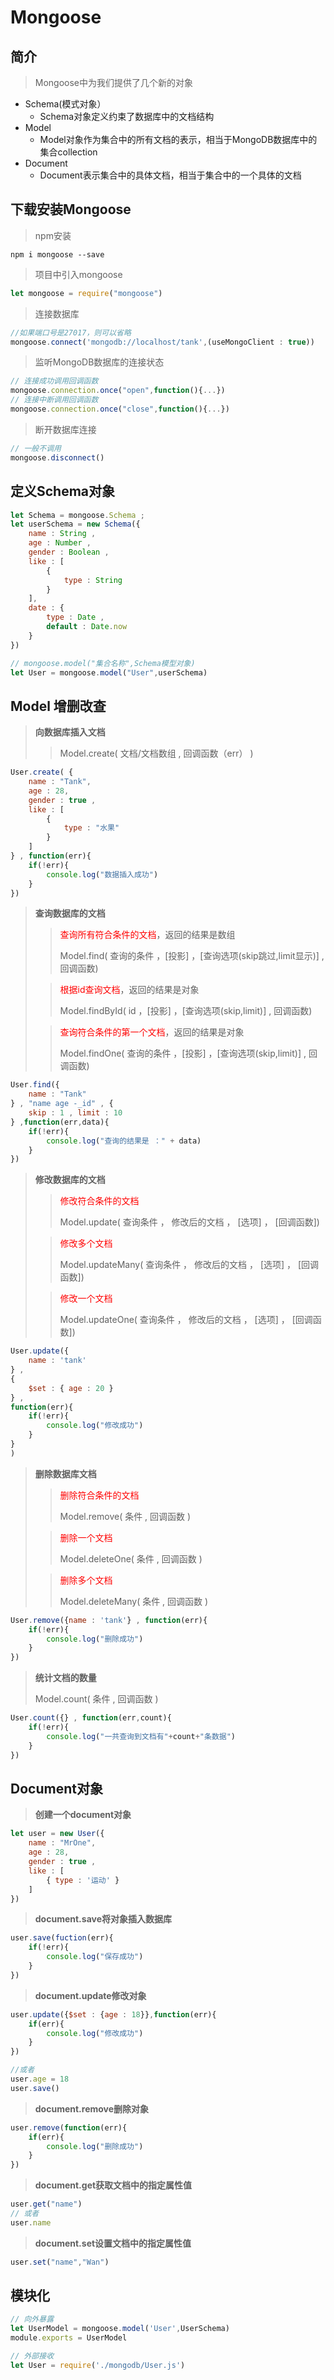 # Mongoose

## 简介

> Mongoose中为我们提供了几个新的对象

- Schema(模式对象）
  - Schema对象定义约束了数据库中的文档结构
- Model
  - Model对象作为集合中的所有文档的表示，相当于MongoDB数据库中的集合collection
- Document
  - Document表示集合中的具体文档，相当于集合中的一个具体的文档



## 下载安装Mongoose

> npm安装

```node
npm i mongoose --save
```

> 项目中引入mongoose

```js
let mongoose = require("mongoose")
```

> 连接数据库

```js
//如果端口号是27017，则可以省略
mongoose.connect('mongodb://localhost/tank',(useMongoClient : true))
```

>监听MongoDB数据库的连接状态

```js
// 连接成功调用回调函数
mongoose.connection.once("open",function(){...})
// 连接中断调用回调函数
mongoose.connection.once("close",function(){...})
```

> 断开数据库连接

```js
// 一般不调用
mongoose.disconnect()
```



## 定义Schema对象

```javascript
let Schema = mongoose.Schema ;
let userSchema = new Schema({
	name : String ,
	age : Number , 
	gender : Boolean ,
	like : [
		{
			type : String
		}
	],
	date : {
		type : Date ,
		default : Date.now
	}
})

// mongoose.model("集合名称",Schema模型对象)
let User = mongoose.model("User",userSchema)
```



## Model 增删改查

> **向数据库插入文档**
>
> > Model.create( 文档/文档数组 , 回调函数（err） )

```js
User.create( {
	name : "Tank",
	age : 28,
	gender : true ,
	like : [
		{
			type : "水果"
		}
	]
} , function(err){
	if(!err){
		console.log("数据插入成功")
	}
})
```



> **查询数据库的文档**
>
> > <font color="red">查询所有符合条件的文档</font>，返回的结果是数组
> >
> > Model.find( 查询的条件 ，[投影] ，[查询选项(skip跳过,limit显示)] , 回调函数) 
>
> ><font color="red">根据id查询文档</font>，返回的结果是对象
> >
> >Model.findById( id ，[投影] ，[查询选项(skip,limit)] , 回调函数) 
>
> ><font color="red">查询符合条件的第一个文档</font>，返回的结果是对象
> >
> >Model.findOne( 查询的条件 ，[投影] ，[查询选项(skip,limit)] , 回调函数) 

```js
User.find({
	name : "Tank"
} , "name age -_id" , {
    skip : 1 , limit : 10
} ,function(err,data){
	if(!err){
		console.log("查询的结果是 ：" + data)
	}
})
```



> **修改数据库的文档**
>
> > <font color="red">修改符合条件的文档</font>
> >
> > Model.update( 查询条件 ， 修改后的文档 ， [选项] ， [回调函数])
>
> ><font color="red">修改多个文档</font>
> >
> >Model.updateMany( 查询条件 ， 修改后的文档 ， [选项] ， [回调函数])
>
> > <font color="red">修改一个文档</font>
> >
> > Model.updateOne( 查询条件 ， 修改后的文档  ， [选项] ， [回调函数])

```js
User.update({
	name : 'tank'
} , 
{
	$set : { age : 20 }
} ,
function(err){
	if(!err){
		console.log("修改成功")
	}
}
)
```



> **删除数据库文档**
>
> > <font color="red">删除符合条件的文档</font>
> >
> > Model.remove( 条件 , 回调函数 )
>
> > <font color="red">删除一个文档</font>
> >
> > Model.deleteOne( 条件 , 回调函数 )
>
> > <font color="red">删除多个文档</font>
> >
> > Model.deleteMany( 条件 , 回调函数 )

```js
User.remove({name : 'tank'} , function(err){
	if(!err){
		console.log("删除成功")
	}
})
```



> **统计文档的数量**
>
> Model.count( 条件 , 回调函数 )

```js
User.count({} , function(err,count){
	if(!err){
		console.log("一共查询到文档有"+count+"条数据")
	}
})
```



## Document对象

> **创建一个document对象**

```js
let user = new User({
	name : "MrOne",
	age : 28,
	gender : true ,
	like : [
		{ type : '运动' }
	]
})
```



> **document.save将对象插入数据库**

```js
user.save(fuction(err){
	if(!err){
		console.log("保存成功")
	}
})
```



>**document.update修改对象**

```js
user.update({$set : {age : 18}},function(err){
	if(err){
		console.log("修改成功")
	}
})

//或者
user.age = 18 
user.save()
```



> **document.remove删除对象**

```js
user.remove(function(err){
	if(err){
		console.log("删除成功")
	}
})
```



> **document.get获取文档中的指定属性值**

```js
user.get("name")
// 或者
user.name
```



>**document.set设置文档中的指定属性值**

```js
user.set("name","Wan")
```



## 模块化

```js
// 向外暴露
let UserModel = mongoose.model('User',UserSchema)
module.exports = UserModel

// 外部接收
let User = require('./mongodb/User.js')
```

